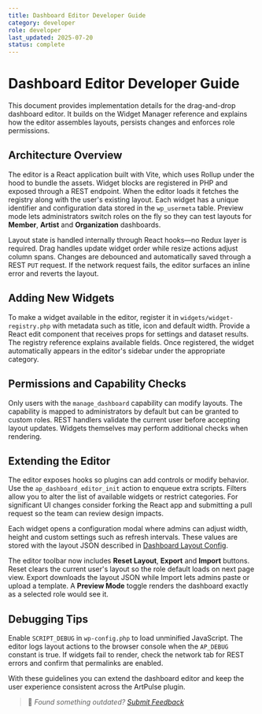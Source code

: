 ```yaml
---
title: Dashboard Editor Developer Guide
category: developer
role: developer
last_updated: 2025-07-20
status: complete
---
```


# Dashboard Editor Developer Guide

This document provides implementation details for the drag-and-drop dashboard editor. It builds on the Widget Manager reference and explains how the editor assembles layouts, persists changes and enforces role permissions.

## Architecture Overview
The editor is a React application built with Vite, which uses Rollup under the hood to bundle the assets. Widget blocks are registered in PHP and exposed through a REST endpoint. When the editor loads it fetches the registry along with the user's existing layout. Each widget has a unique identifier and configuration data stored in the `wp_usermeta` table. Preview mode lets administrators switch roles on the fly so they can test layouts for **Member**, **Artist** and **Organization** dashboards.

Layout state is handled internally through React hooks—no Redux layer is required. Drag handles update widget order while resize actions adjust column spans. Changes are debounced and automatically saved through a REST `PUT` request. If the network request fails, the editor surfaces an inline error and reverts the layout.

## Adding New Widgets
To make a widget available in the editor, register it in `widgets/widget-registry.php` with metadata such as title, icon and default width. Provide a React edit component that receives props for settings and dataset results. The registry reference explains available fields. Once registered, the widget automatically appears in the editor's sidebar under the appropriate category.

## Permissions and Capability Checks
Only users with the `manage_dashboard` capability can modify layouts. The capability is mapped to administrators by default but can be granted to custom roles. REST handlers validate the current user before accepting layout updates. Widgets themselves may perform additional checks when rendering.

## Extending the Editor
The editor exposes hooks so plugins can add controls or modify behavior. Use the `ap_dashboard_editor_init` action to enqueue extra scripts. Filters allow you to alter the list of available widgets or restrict categories. For significant UI changes consider forking the React app and submitting a pull request so the team can review design impacts.

Each widget opens a configuration modal where admins can adjust width, height and custom settings such as refresh intervals. These values are stored with the layout JSON described in [Dashboard Layout Config](dashboard-layout-config.md).

The editor toolbar now includes **Reset Layout**, **Export** and **Import** buttons. Reset clears the current user's layout so the role default loads on next page view. Export downloads the layout JSON while Import lets admins paste or upload a template. A **Preview Mode** toggle renders the dashboard exactly as a selected role would see it.

## Debugging Tips
Enable `SCRIPT_DEBUG` in `wp-config.php` to load unminified JavaScript. The editor logs layout actions to the browser console when the `AP_DEBUG` constant is true. If widgets fail to render, check the network tab for REST errors and confirm that permalinks are enabled.

With these guidelines you can extend the dashboard editor and keep the user experience consistent across the ArtPulse plugin.

> 💬 *Found something outdated? [Submit Feedback](feedback.md)*
